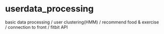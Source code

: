 # userdata_processing
basic data processing / user clustering(HMM) / recommend food &amp; exercise / connection to front / fitbit API
